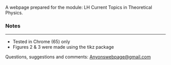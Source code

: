 A webpage prepared for the module: LH Current Topics in Theoretical Physics.

### Notes
-----
- Tested in Chrome (65) only
- Figures 2 & 3 were made using the tikz package


Questions, suggestions and comments: Anyonswebpage@gmail.com

